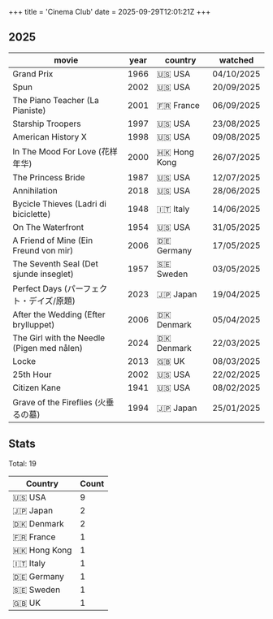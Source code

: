 +++
title = 'Cinema Club'
date = 2025-09-29T12:01:21Z
+++


## 2025

| movie | year | country | watched |
| --- | --- | --- | --- |
| Grand Prix | 1966 | 🇺🇸 USA | 04/10/2025 |
| Spun | 2002 | 🇺🇸 USA | 20/09/2025 |
| The Piano Teacher (La Pianiste) | 2001 | 🇫🇷 France | 06/09/2025 |
| Starship Troopers | 1997 | 🇺🇸 USA | 23/08/2025 |
| American History X | 1998 | 🇺🇸 USA | 09/08/2025 |
| In The Mood For Love (花样年华) | 2000 | 🇭🇰 Hong Kong | 26/07/2025 |
| The Princess Bride | 1987 | 🇺🇸 USA | 12/07/2025 |
| Annihilation | 2018 | 🇺🇸 USA | 28/06/2025 |
| Bycicle Thieves (Ladri di biciclette) | 1948 | 🇮🇹 Italy | 14/06/2025 |
| On The Waterfront | 1954 | 🇺🇸 USA | 31/05/2025 |
| A Friend of Mine (Ein Freund von mir) | 2006 | 🇩🇪 Germany | 17/05/2025 |
| The Seventh Seal (Det sjunde inseglet) | 1957 | 🇸🇪 Sweden | 03/05/2025 |
| Perfect Days (パーフェクト・デイズ/原題) | 2023 | 🇯🇵 Japan | 19/04/2025 |
| After the Wedding (Efter brylluppet) | 2006 | 🇩🇰 Denmark | 05/04/2025 |
| The Girl with the Needle (Pigen med nålen) | 2024 | 🇩🇰 Denmark | 22/03/2025 |
| Locke | 2013 | 🇬🇧 UK | 08/03/2025 |
| 25th Hour | 2002 | 🇺🇸 USA | 22/02/2025 |
| Citizen Kane | 1941 | 🇺🇸 USA | 08/02/2025 |
| Grave of the Fireflies (火垂るの墓) | 1994 | 🇯🇵 Japan | 25/01/2025 |

## Stats

Total: 19

| Country | Count |
|---------|-------|
| 🇺🇸 USA | 9 |
| 🇯🇵 Japan | 2 |
| 🇩🇰 Denmark | 2 |
| 🇫🇷 France | 1 |
| 🇭🇰 Hong Kong | 1 |
| 🇮🇹 Italy | 1 |
| 🇩🇪 Germany | 1 |
| 🇸🇪 Sweden | 1 |
| 🇬🇧 UK | 1 |
